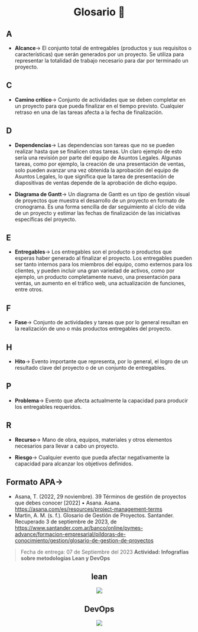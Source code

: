 <h1 align='center'>Glosario 🤘</h1>

 ##   **A**
 
  -   **Alcance**→ El conjunto total de entregables (productos y sus requisitos o características) que serán generados por un proyecto. Se utiliza para representar la totalidad de trabajo necesario para dar por terminado un proyecto.
  
 ##   **C**
  -   **Camino crítico**→ Conjunto de actividades que se deben completar en un proyecto para que pueda finalizar en el tiempo previsto. Cualquier retraso en una de las tareas afecta a la fecha de finalización.

 ##  **D**
  -   **Dependencias**→ Las dependencias son tareas que no se pueden realizar hasta que se finalicen otras tareas. Un claro ejemplo de esto sería una revisión por parte del equipo de Asuntos Legales. Algunas tareas, como por ejemplo, la creación de una presentación de ventas, solo pueden avanzar una vez obtenida la aprobación del equipo de Asuntos Legales, lo que significa que la tarea de presentación de diapositivas de ventas depende de la aprobación de dicho equipo.

  -   **Diagrama de Gantt**→ Un diagrama de Gantt es un tipo de gestión visual de proyectos que muestra el desarrollo de un proyecto en formato de cronograma. Es una forma sencilla de dar seguimiento al ciclo de vida de un proyecto y estimar las fechas de finalización de las iniciativas específicas del proyecto.

##  **E**
  -   **Entregables**→ Los entregables son el producto o productos que esperas haber generado al finalizar el proyecto. Los entregables pueden ser tanto internos para los miembros del equipo, como externos para los clientes, y pueden incluir una gran variedad de activos, como por ejemplo, un producto completamente nuevo, una presentación para ventas, un aumento en el tráfico web, una actualización de funciones, entre otros. 

##  **F**
  -   **Fase**→ Conjunto de actividades y tareas que por lo general resultan en la realización de uno o más productos entregables del proyecto.

##  **H**
  -   **Hito**→ Evento importante que representa, por lo general, el logro de un resultado clave del proyecto o de un conjunto de entregables.

##  **P**
  -   **Problema**→ Evento que afecta actualmente la capacidad para producir los entregables requeridos.

##  **R**
  -   **Recurso**→ Mano de obra, equipos, materiales y otros elementos necesarios para llevar a cabo un proyecto.

  -   **Riesgo**→ Cualquier evento que pueda afectar negativamente la capacidad para alcanzar los objetivos definidos.

##   **Formato APA**→ 

  -   Asana, T. (2022, 29 noviembre). 39 Términos de gestión de proyectos que debes conocer [2022] • Asana. Asana. https://asana.com/es/resources/project-management-terms
  -   Martin, A. M. (s. f.). Glosario de Gestión de Proyectos. Santander. Recuperado 3 de septiembre de 2023, de https://www.santander.com.ar/banco/online/pymes-advance/formacion-empresarial/pildoras-de-conocimiento/gestion/glosario-de-gestion-de-proyectos

> Fecha de entrega: 07 de Septiembre del 2023
**Actividad: Infografías sobre metodologías Lean y DevOps**

<section align='center'>
  <h2>lean</h2>
  <picture>
    <img src='https://github.com/malerece69/GPS_AD2023/assets/92750682/94a91217-d2e1-41df-8821-8b06d3812e78'/>
  </picture>
</section>

<section align='center'>
  <h2>DevOps</h2>
  <picture>
    <img src='https://github.com/malerece69/GPS_AD2023/assets/92750682/1461fca9-ead5-4cb7-a804-2064e792d807'/>
  </picture>
</section>


